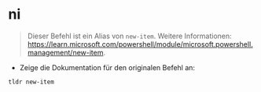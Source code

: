 # ni

> Dieser Befehl ist ein Alias von `new-item`.
> Weitere Informationen: <https://learn.microsoft.com/powershell/module/microsoft.powershell.management/new-item>.

- Zeige die Dokumentation für den originalen Befehl an:

`tldr new-item`
